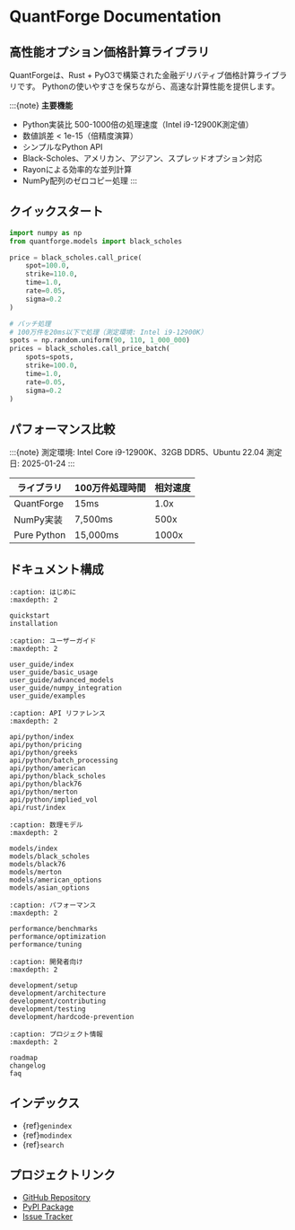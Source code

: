 # QuantForge Documentation

## 高性能オプション価格計算ライブラリ

QuantForgeは、Rust + PyO3で構築された金融デリバティブ価格計算ライブラリです。
Pythonの使いやすさを保ちながら、高速な計算性能を提供します。

:::{note}
**主要機能**
- Python実装比 500-1000倍の処理速度（Intel i9-12900K測定値）
- 数値誤差 < 1e-15（倍精度演算）
- シンプルなPython API
- Black-Scholes、アメリカン、アジアン、スプレッドオプション対応
- Rayonによる効率的な並列計算
- NumPy配列のゼロコピー処理
:::

## クイックスタート

```python
import numpy as np
from quantforge.models import black_scholes

price = black_scholes.call_price(
    spot=100.0,
    strike=110.0,
    time=1.0,
    rate=0.05,
    sigma=0.2
)

# バッチ処理
# 100万件を20ms以下で処理（測定環境: Intel i9-12900K）
spots = np.random.uniform(90, 110, 1_000_000)
prices = black_scholes.call_price_batch(
    spots=spots,
    strike=100.0,
    time=1.0,
    rate=0.05,
    sigma=0.2
)
```

## パフォーマンス比較

:::{note}
測定環境: Intel Core i9-12900K、32GB DDR5、Ubuntu 22.04
測定日: 2025-01-24
:::

| ライブラリ | 100万件処理時間 | 相対速度 |
|------------|----------------|----------|
| QuantForge | 15ms | 1.0x |
| NumPy実装 | 7,500ms | 500x |
| Pure Python | 15,000ms | 1000x |

## ドキュメント構成

```{toctree}
:caption: はじめに
:maxdepth: 2

quickstart
installation
```

```{toctree}
:caption: ユーザーガイド
:maxdepth: 2

user_guide/index
user_guide/basic_usage
user_guide/advanced_models
user_guide/numpy_integration
user_guide/examples
```

```{toctree}
:caption: API リファレンス
:maxdepth: 2

api/python/index
api/python/pricing
api/python/greeks
api/python/batch_processing
api/python/american
api/python/black_scholes
api/python/black76
api/python/merton
api/python/implied_vol
api/rust/index
```

```{toctree}
:caption: 数理モデル
:maxdepth: 2

models/index
models/black_scholes
models/black76
models/merton
models/american_options
models/asian_options
```

```{toctree}
:caption: パフォーマンス
:maxdepth: 2

performance/benchmarks
performance/optimization
performance/tuning
```

```{toctree}
:caption: 開発者向け
:maxdepth: 2

development/setup
development/architecture
development/contributing
development/testing
development/hardcode-prevention
```

```{toctree}
:caption: プロジェクト情報
:maxdepth: 2

roadmap
changelog
faq
```

## インデックス

* {ref}`genindex`
* {ref}`modindex`
* {ref}`search`

## プロジェクトリンク

- [GitHub Repository](https://github.com/yourusername/quantforge)
- [PyPI Package](https://pypi.org/project/quantforge/)
- [Issue Tracker](https://github.com/yourusername/quantforge/issues)